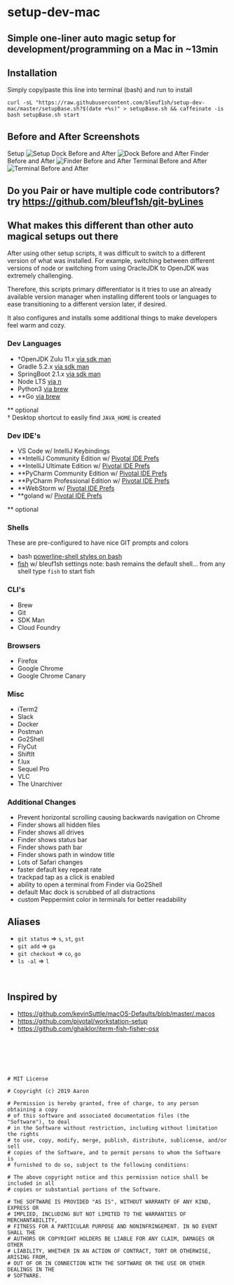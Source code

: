 # setup-dev-mac
## Simple one-liner auto magic setup for development/programming on a Mac in ~13min

## Installation
Simply copy/paste this line into terminal (bash) and run to install
```
curl -sL "https://raw.githubusercontent.com/bleuf1sh/setup-dev-mac/master/setupBase.sh?$(date +%s)" > setupBase.sh && caffeinate -is bash setupBase.sh start
```
## Before and After Screenshots
Setup
![Setup](demo-images/install.png?raw=true "Setup")
Dock Before and After
![Dock Before and After](demo-images/dock.gif?raw=true "Dock Before and After")
Finder Before and After
![Finder Before and After](demo-images/finder.gif?raw=true "Finder Before and After")
Terminal Before and After
![Terminal Before and After](demo-images/terminal.gif?raw=true "Terminal Before and After")

## Do you Pair or have multiple code contributors? try https://github.com/bleuf1sh/git-byLines

## What makes this different than other auto magical setups out there
After using other setup scripts, it was difficult to switch to a different version of what was installed. For example, switching between different versions of node or switching from using OracleJDK to OpenJDK was extremely challenging.

Therefore, this scripts primary differentiator is it tries to use an already available version manager when installing different tools or languages to ease transitioning to a different version later, if desired.

It also configures and installs some additional things to make developers feel warm and cozy.

### Dev Languages
- †OpenJDK Zulu 11.x [via sdk man](https://sdkman.io/)
- Gradle 5.2.x [via sdk man](https://sdkman.io/)
- SpringBoot 2.1.x [via sdk man](https://sdkman.io/)
- Node LTS [via n](https://github.com/tj/n)
- Python3 [via brew](https://brew.sh/)
- **Go [via brew](https://brew.sh/)

** optional </br>
† Desktop shortcut to easily find `JAVA_HOME` is created

### Dev IDE's
- VS Code w/ IntelliJ Keybindings
- **IntelliJ Community Edition w/ [Pivotal IDE Prefs](https://github.com/pivotal/pivotal_ide_prefs)
- **IntelliJ Ultimate Edition w/ [Pivotal IDE Prefs](https://github.com/pivotal/pivotal_ide_prefs)
- **PyCharm Community Edition w/ [Pivotal IDE Prefs](https://github.com/pivotal/pivotal_ide_prefs)
- **PyCharm Professional Edition w/ [Pivotal IDE Prefs](https://github.com/pivotal/pivotal_ide_prefs)
- **WebStorm w/ [Pivotal IDE Prefs](https://github.com/pivotal/pivotal_ide_prefs)
- **goland  w/ [Pivotal IDE Prefs](https://github.com/pivotal/pivotal_ide_prefs)

** optional


### Shells
These are pre-configured to have nice GIT prompts and colors 
- bash [powerline-shell styles on bash](https://github.com/b-ryan/)
- [fish](https://fishshell.com/) w/ bleuf1sh settings
  note: bash remains the default shell... from any shell type `fish` to start fish

### CLI's
- Brew
- Git
- SDK Man
- Cloud Foundry

### Browsers
- Firefox
- Google Chrome
- Google Chrome Canary

### Misc
- iTerm2
- Slack
- Docker
- Postman
- Go2Shell
- FlyCut
- ShiftIt
- f.lux
- Sequel Pro
- VLC
- The Unarchiver

### Additional Changes
- Prevent horizontal scrolling causing backwards navigation on Chrome
- Finder shows all hidden files
- Finder shows all drives
- Finder shows status bar
- Finder shows path bar
- Finder shows path in window title
- Lots of Safari changes
- faster default key repeat rate
- trackpad tap as a click is enabled
- ability to open a terminal from Finder via Go2Shell
- default Mac dock is scrubbed of all distractions
- custom Peppermint color in terminals for better readability

## Aliases
- `git status`   =>   `s`, `st`, `gst`
- `git add`      =>   `ga`
- `git checkout` =>   `co`, `go`
- `ls -al`       =>   `l`

</br>

## Inspired by
- https://github.com/kevinSuttle/macOS-Defaults/blob/master/.macos
- https://github.com/pivotal/workstation-setup
- https://github.com/ghaiklor/iterm-fish-fisher-osx
</br></br></br></br></br></br>



```
# MIT License

# Copyright (c) 2019 Aaron

# Permission is hereby granted, free of charge, to any person obtaining a copy
# of this software and associated documentation files (the "Software"), to deal
# in the Software without restriction, including without limitation the rights
# to use, copy, modify, merge, publish, distribute, sublicense, and/or sell
# copies of the Software, and to permit persons to whom the Software is
# furnished to do so, subject to the following conditions:

# The above copyright notice and this permission notice shall be included in all
# copies or substantial portions of the Software.

# THE SOFTWARE IS PROVIDED "AS IS", WITHOUT WARRANTY OF ANY KIND, EXPRESS OR
# IMPLIED, INCLUDING BUT NOT LIMITED TO THE WARRANTIES OF MERCHANTABILITY,
# FITNESS FOR A PARTICULAR PURPOSE AND NONINFRINGEMENT. IN NO EVENT SHALL THE
# AUTHORS OR COPYRIGHT HOLDERS BE LIABLE FOR ANY CLAIM, DAMAGES OR OTHER
# LIABILITY, WHETHER IN AN ACTION OF CONTRACT, TORT OR OTHERWISE, ARISING FROM,
# OUT OF OR IN CONNECTION WITH THE SOFTWARE OR THE USE OR OTHER DEALINGS IN THE
# SOFTWARE.
```
